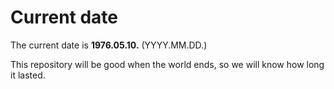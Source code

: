 # Current date

The current date is **1976.05.10.** (YYYY.MM.DD.)

This repository will be good when the world ends, so we will know how long it lasted.